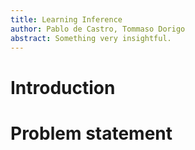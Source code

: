 ```yaml
---
title: Learning Inference
author: Pablo de Castro, Tommaso Dorigo
abstract: Something very insightful.
---
```


# Introduction


# Problem statement
